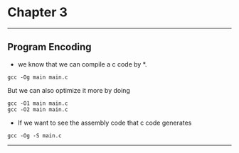 # Chapter 3
---
## Program Encoding
- we know that we can compile a c code by *. 
```
gcc -Og main main.c
```
But we can also optimize it more by doing 
```
gcc -O1 main main.c
gcc -O2 main main.c
```
- If we want to see the assembly code that c code generates
```
gcc -Og -S main.c
```
---
